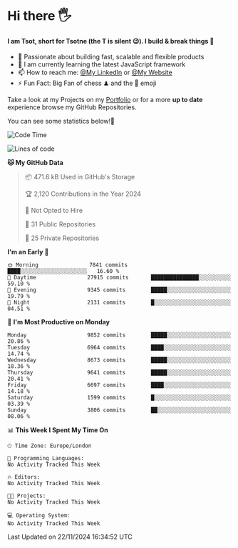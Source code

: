 # Hi there :raised_hand_with_fingers_splayed:
#### I am Tsot, short for Tsotne (the T is silent :wink:). I build & break things :space_invader:
- :telescope: Passionate about building fast, scalable and flexible products
- :seedling: I am currently learning the latest JavaScript framework 
- :mailbox: How to reach me: [@My LinkedIn](https://www.linkedin.com/in/tsotne-gvadzabia/) or [@My Website](https://tsotne.co.uk/contact)
- :zap: Fun Fact: Big Fan of chess ♟ and the 👾 emoji

Take a look at my Projects on my [Portfolio](https://tsotne.co.uk/) or for a more **up to date** experience browse my GitHub Repositories.

You can see some statistics below!:space_invader:
<!--START_SECTION:waka-->
![Code Time](http://img.shields.io/badge/Code%20Time-761%20hrs%202%20mins-blue)

![Lines of code](https://img.shields.io/badge/From%20Hello%20World%20I%27ve%20Written-16.5%20million%20lines%20of%20code-blue)

**🐱 My GitHub Data** 

> 📦 471.6 kB Used in GitHub's Storage 
 > 
> 🏆 2,120 Contributions in the Year 2024
 > 
> 🚫 Not Opted to Hire
 > 
> 📜 31 Public Repositories 
 > 
> 🔑 25 Private Repositories 
 > 
**I'm an Early 🐤** 

```text
🌞 Morning                7841 commits        ████░░░░░░░░░░░░░░░░░░░░░   16.60 % 
🌆 Daytime                27915 commits       ███████████████░░░░░░░░░░   59.10 % 
🌃 Evening                9345 commits        █████░░░░░░░░░░░░░░░░░░░░   19.79 % 
🌙 Night                  2131 commits        █░░░░░░░░░░░░░░░░░░░░░░░░   04.51 % 
```
📅 **I'm Most Productive on Monday** 

```text
Monday                   9852 commits        █████░░░░░░░░░░░░░░░░░░░░   20.86 % 
Tuesday                  6964 commits        ████░░░░░░░░░░░░░░░░░░░░░   14.74 % 
Wednesday                8673 commits        █████░░░░░░░░░░░░░░░░░░░░   18.36 % 
Thursday                 9641 commits        █████░░░░░░░░░░░░░░░░░░░░   20.41 % 
Friday                   6697 commits        ████░░░░░░░░░░░░░░░░░░░░░   14.18 % 
Saturday                 1599 commits        █░░░░░░░░░░░░░░░░░░░░░░░░   03.39 % 
Sunday                   3806 commits        ██░░░░░░░░░░░░░░░░░░░░░░░   08.06 % 
```


📊 **This Week I Spent My Time On** 

```text
🕑︎ Time Zone: Europe/London

💬 Programming Languages: 
No Activity Tracked This Week

🔥 Editors: 
No Activity Tracked This Week

🐱‍💻 Projects: 
No Activity Tracked This Week

💻 Operating System: 
No Activity Tracked This Week
```


 Last Updated on 22/11/2024 16:34:52 UTC
<!--END_SECTION:waka-->
